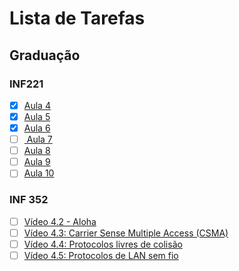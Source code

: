 # Lista de Tarefas

## Graduação

### INF221

- [x] [Aula 4](https://www.youtube.com/watch?v=iDCCQtiErVk)
- [x] [Aula 5](https://www.youtube.com/watch?v=CoFWHbJWG2w)
- [x] [Aula 6](https://www.youtube.com/watch?v=0vmM6N2t9gw)
- [ ] [ Aula 7](https://www.youtube.com/watch?v=HsIeTaWNgws)
- [ ] [Aula 8](https://www.youtube.com/watch?v=wmGF1_LtEQo)
- [ ] [Aula 9](https://www.youtube.com/watch?v=LIjZtXreOTk)
- [ ] [Aula 10](https://www.youtube.com/watch?v=yJzaKdS7380)

### INF 352

- [ ] [Vídeo 4.2 - Aloha](https://www.youtube.com/watch?v=Bgzpj3SldZU)
- [ ] [Vídeo 4.3: Carrier Sense Multiple Access (CSMA)](https://www.youtube.com/watch?v=f6VUaEraUI4)
- [ ] [Vídeo 4.4: Protocolos livres de colisão](https://www.youtube.com/watch?v=JQE0iXhsZxo)
- [ ] [Vídeo 4.5: Protocolos de LAN sem fio](https://www.youtube.com/watch?v=JQE0iXhsZxo)